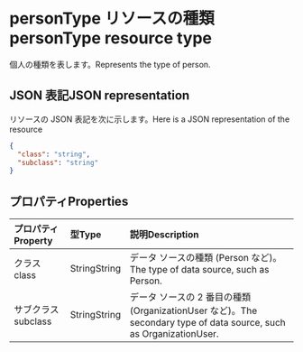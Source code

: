 # <a name="persontype-resource-type"></a><span data-ttu-id="a47f8-101">personType リソースの種類</span><span class="sxs-lookup"><span data-stu-id="a47f8-101">personType resource type</span></span>

<span data-ttu-id="a47f8-102">個人の種類を表します。</span><span class="sxs-lookup"><span data-stu-id="a47f8-102">Represents the type of person.</span></span>


## <a name="json-representation"></a><span data-ttu-id="a47f8-103">JSON 表記</span><span class="sxs-lookup"><span data-stu-id="a47f8-103">JSON representation</span></span>

<span data-ttu-id="a47f8-104">リソースの JSON 表記を次に示します。</span><span class="sxs-lookup"><span data-stu-id="a47f8-104">Here is a JSON representation of the resource</span></span>

<!-- {
  "blockType": "resource",
  "optionalProperties": [

  ],
  "@odata.type": "microsoft.graph.persontype
}-->

```json
{
  "class": "string",
  "subclass": "string"
}

```
## <a name="properties"></a><span data-ttu-id="a47f8-105">プロパティ</span><span class="sxs-lookup"><span data-stu-id="a47f8-105">Properties</span></span>
| <span data-ttu-id="a47f8-106">プロパティ</span><span class="sxs-lookup"><span data-stu-id="a47f8-106">Property</span></span>     | <span data-ttu-id="a47f8-107">型</span><span class="sxs-lookup"><span data-stu-id="a47f8-107">Type</span></span>   |<span data-ttu-id="a47f8-108">説明</span><span class="sxs-lookup"><span data-stu-id="a47f8-108">Description</span></span>|
|:---------------|:--------|:----------|
|<span data-ttu-id="a47f8-109">クラス</span><span class="sxs-lookup"><span data-stu-id="a47f8-109">class</span></span>|<span data-ttu-id="a47f8-110">String</span><span class="sxs-lookup"><span data-stu-id="a47f8-110">String</span></span>|<span data-ttu-id="a47f8-111">データ ソースの種類 (Person など)。</span><span class="sxs-lookup"><span data-stu-id="a47f8-111">The type of data source, such as Person.</span></span>|
|<span data-ttu-id="a47f8-112">サブクラス</span><span class="sxs-lookup"><span data-stu-id="a47f8-112">subclass</span></span>|<span data-ttu-id="a47f8-113">String</span><span class="sxs-lookup"><span data-stu-id="a47f8-113">String</span></span>|<span data-ttu-id="a47f8-114">データ ソースの 2 番目の種類 (OrganizationUser など)。</span><span class="sxs-lookup"><span data-stu-id="a47f8-114">The secondary type of data source, such as OrganizationUser.</span></span>|

<!-- uuid: 8fcb5dbc-d5aa-4681-8e31-b001d5168d79
2015-10-25 14:57:30 UTC -->
<!-- {
  "type": "#page.annotation",
  "description": "persontype resource",
  "keywords": "",
  "section": "documentation",
  "tocPath": ""
}-->
